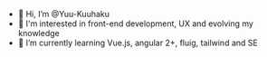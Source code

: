 - 👋 Hi, I’m @Yuu-Kuuhaku
- 👀 I'm interested in front-end development, UX and evolving my knowledge
- 🌱 I’m currently learning Vue.js, angular 2+, fluig, tailwind and SE

<!---
Yuu-Kuuhaku/Yuu-Kuuhaku is a ✨ special ✨ repository because its `README.md` (this file) appears on your GitHub profile.
You can click the Preview link to take a look at your changes.
--->
